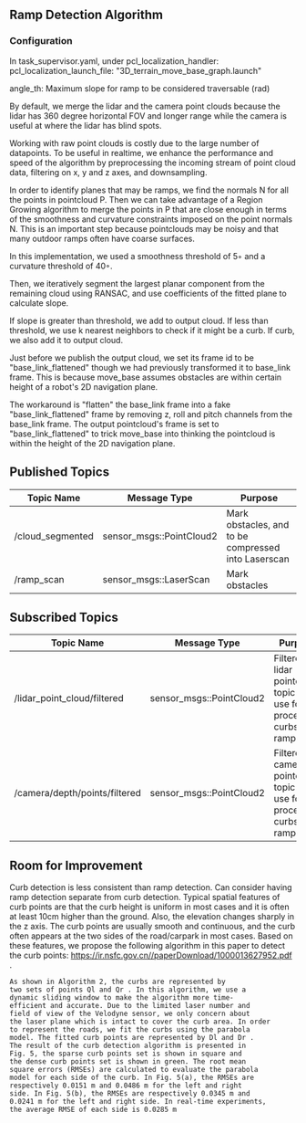 ## Ramp Detection Algorithm

### Configuration

In task_supervisor.yaml, under pcl_localization_handler:
  pcl_localization_launch_file: "3D_terrain_move_base_graph.launch"

angle_th: Maximum slope for ramp to be considered traversable (rad)

By default, we merge the lidar and the camera point clouds because the lidar has 360 degree horizontal FOV and longer range while the camera is useful at where the lidar has blind spots.

Working with raw point clouds is costly due to the large number of datapoints. 
To be useful in realtime, we enhance the performance and speed of the algorithm by preprocessing the incoming stream of point cloud data, filtering on x, y and z axes, and downsampling.

In order to identify planes that may be ramps, we find the normals N for all the points in pointcloud P. Then we can take advantage of
a Region Growing algorithm to merge the points in P that are close enough in terms of the smoothness and curvature
constraints imposed on the point normals N. This is an important step because pointclouds may be noisy and that many outdoor ramps
often have coarse surfaces. 

In this implementation, we used a smoothness threshold of 5◦ and a curvature threshold of 40◦.

Then, we iteratively segment the largest planar component from the remaining cloud using RANSAC, and use coefficients of the fitted plane to calculate slope. 

If slope is greater than threshold, we add to output cloud. If less than threshold, we use k nearest neighbors to check if it might be a curb. If curb, we also add it to output cloud.

Just before we publish the output cloud, we set its frame id to be "base_link_flattened" though we had previously transformed it to base_link frame. This is because move_base assumes obstacles are within certain height of a robot's 2D navigation plane. 

The workaround is "flatten" the base_link frame into a fake "base_link_flattened" frame by removing z, roll and pitch channels from the base_link frame. The output pointcloud's frame is set to "base_link_flattened" to trick move_base into thinking the pointcloud is within the height of the 2D navigation plane.

## Published Topics
Topic Name | Message Type | Purpose
------------ | ------------- | -------------
/cloud_segmented | sensor_msgs::PointCloud2 | Mark obstacles, and to be compressed into Laserscan
/ramp_scan | sensor_msgs::LaserScan| Mark obstacles

## Subscribed Topics
Topic Name | Message Type | Purpose
------------ | ------------- | -------------
/lidar_point_cloud/filtered | sensor_msgs::PointCloud2 | Filtered lidar pointcloud topic to use for processing curbs and ramps
/camera/depth/points/filtered | sensor_msgs::PointCloud2 | Filtered camera pointcloud topic to use for processing curbs and ramps

## Room for Improvement

Curb detection is less consistent than ramp detection. Can consider having ramp detection separate from curb detection.
Typical spatial features of curb points are that the curb height is uniform in most cases and it is often at least 10cm higher than the ground. 
Also, the elevation changes sharply in the z axis. 
The curb points are usually smooth and continuous, and the curb often appears at the two sides of the road/carpark in most cases.
Based on these features, we propose the following algorithm in this paper to detect the curb points: https://ir.nsfc.gov.cn//paperDownload/1000013627952.pdf .

```
As shown in Algorithm 2, the curbs are represented by
two sets of points Ql and Qr . In this algorithm, we use a
dynamic sliding window to make the algorithm more time-
efficient and accurate. Due to the limited laser number and
field of view of the Velodyne sensor, we only concern about
the laser plane which is intact to cover the curb area. In order
to represent the roads, we fit the curbs using the parabola
model. The fitted curb points are represented by Dl and Dr .
The result of the curb detection algorithm is presented in
Fig. 5, the sparse curb points set is shown in square and
the dense curb points set is shown in green. The root mean
square errors (RMSEs) are calculated to evaluate the parabola
model for each side of the curb. In Fig. 5(a), the RMSEs are
respectively 0.0151 m and 0.0486 m for the left and right
side. In Fig. 5(b), the RMSEs are respectively 0.0345 m and
0.0241 m for the left and right side. In real-time experiments,
the average RMSE of each side is 0.0285 m
```